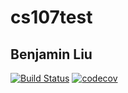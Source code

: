 # cs107test

## Benjamin Liu

[![Build Status](https://travis-ci.com/benjaminliu1998/cs107test.svg?branch=main)](https://travis-ci.com/benjaminliu1998/cs107test)
[![codecov](https://codecov.io/gh/benjaminliu1998/cs107test/branch/master/graph/badge.svg?token=TT1EODP76I)](undefined)
